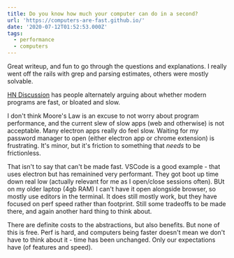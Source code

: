 ```yaml
---
title: Do you know how much your computer can do in a second?
url: 'https://computers-are-fast.github.io/'
date: '2020-07-12T01:52:53.000Z'
tags:
  - performance
  - computers
---
```

Great writeup, and fun to go through the questions and explanations. I really went off the rails with grep and parsing estimates, others were mostly solvable.

[HN Discussion](https://news.ycombinator.com/item?id=23804373) has people alternately arguing about whether modern programs are fast, or bloated and slow.

I don't think Moore's Law is an excuse to not worry about program performance, and the current slew of slow apps (web and otherwise) is not acceptable. Many electron apps really do feel slow. Waiting for my password manager to open (either electron app or chrome extension) is frustrating. It's minor, but it's friction to something that _needs_ to be frictionless.

That isn't to say that can't be made fast. VSCode is a good example - that uses electron but has remainined very performant. They got boot up time down real low (actually relevant for me as I open/close sessions often). BUt on my older laptop (4gb RAM) I can't have it open alongside browser, so mostly use editors in the terminal. It does still mostly work, but they have focused on perf speed rather than footprint. Still some tradeoffs to be made there, and again another hard thing to think about.

There are definite costs to the abstractions, but also benefits. But none of this is free. Perf is hard, and computers being faster doesn't mean we don't have to think about it - time has been unchanged. Only our expectations have (of features and speed).


